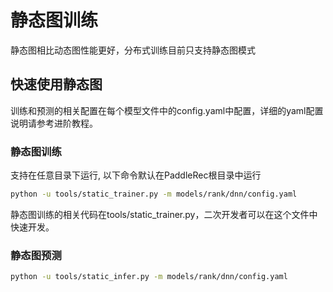 # 静态图训练

静态图相比动态图性能更好，分布式训练目前只支持静态图模式

## 快速使用静态图

训练和预测的相关配置在每个模型文件中的config.yaml中配置，详细的yaml配置说明请参考进阶教程。

### 静态图训练

支持在任意目录下运行, 以下命令默认在PaddleRec根目录中运行

```bash
python -u tools/static_trainer.py -m models/rank/dnn/config.yaml
```
静态图训练的相关代码在tools/static_trainer.py，二次开发者可以在这个文件中快速开发。

### 静态图预测

```bash
python -u tools/static_infer.py -m models/rank/dnn/config.yaml
```
